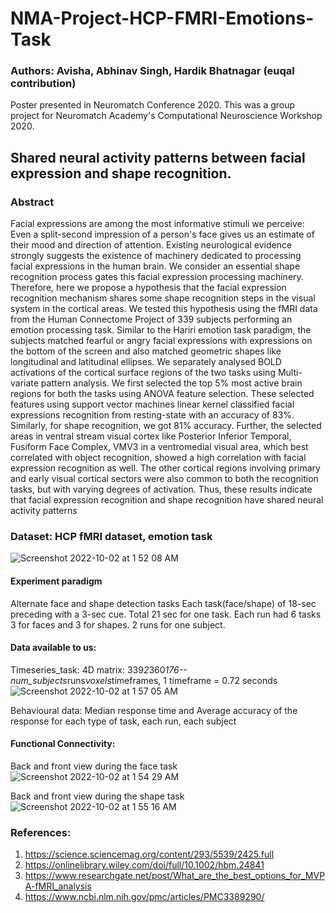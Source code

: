 # NMA-Project-HCP-FMRI-Emotions-Task
### Authors: Avisha, Abhinav Singh, Hardik Bhatnagar (euqal contribution)
Poster presented in Neuromatch Conference 2020. This was a group project for Neuromatch Academy's Computational Neuroscience Workshop 2020.

## Shared neural activity patterns between facial expression and shape recognition.

### Abstract
Facial expressions are among the most informative stimuli we perceive: Even a split-second impression of a person's face gives us an estimate of their mood and direction of attention. Existing neurological evidence strongly suggests the existence of machinery dedicated to processing facial expressions in the human brain. We consider an essential shape recognition process gates this facial expression processing machinery. Therefore, here we propose a hypothesis that the facial expression recognition mechanism shares some shape recognition steps in the visual system in the cortical areas. We tested this hypothesis using the fMRI data from the Human Connectome Project of 339 subjects performing an emotion processing task. Similar to the Hariri emotion task paradigm, the subjects matched fearful or angry facial expressions with expressions on the bottom of the screen and also matched geometric shapes like longitudinal and latitudinal ellipses. We separately analysed BOLD activations of the cortical surface regions of the two tasks using Multi-variate pattern analysis. We first selected the top 5% most active brain regions for both the tasks using ANOVA feature selection. These selected features using support vector machines linear kernel classified facial expressions recognition from resting-state with an accuracy of 83%. Similarly, for shape recognition, we got 81% accuracy. Further, the selected areas in ventral stream visual cortex like Posterior Inferior Temporal, Fusiform Face Complex, VMV3 in a ventromedial visual area, which best correlated with object recognition, showed a high correlation with facial expression recognition as well. The other cortical regions involving primary and early visual cortical sectors were also common to both the recognition tasks, but with varying degrees of activation. Thus, these results indicate that facial expression recognition and shape recognition have shared neural activity patterns

### Dataset: HCP fMRI dataset, emotion task
![Screenshot 2022-10-02 at 1 52 08 AM](https://user-images.githubusercontent.com/64154041/193427030-ed269827-d12e-4f90-bd46-45326e7fbfa4.png)

#### Experiment paradigm
Alternate face and shape detection tasks
Each task(face/shape) of 18-sec preceding with a 3-sec cue. Total 21 sec for one task. Each run had 6 tasks 3 for faces and 3 for shapes. 2 runs for one subject. 
#### Data available to us:
Timeseries_task: 4D matrix: 339*2*360*176-- num_subjects*runs*voxels*timeframes, 1 timeframe = 0.72 seconds
![Screenshot 2022-10-02 at 1 57 05 AM](https://user-images.githubusercontent.com/64154041/193427130-cc76a7f3-20cc-4c8e-8a65-19efa98ac818.png)

Behavioural data: Median response time and Average accuracy of the response for each type of task, each run, each subject

#### Functional Connectivity:
Back and front view during the face task
![Screenshot 2022-10-02 at 1 54 29 AM](https://user-images.githubusercontent.com/64154041/193427061-86816e51-f83e-442f-8f57-a94eb6e62722.png)

Back and front view during the shape task
![Screenshot 2022-10-02 at 1 55 16 AM](https://user-images.githubusercontent.com/64154041/193427074-1ffce817-4115-44ea-8e5d-f1716a688037.png)

### References: 
1. https://science.sciencemag.org/content/293/5539/2425.full 
2. https://onlinelibrary.wiley.com/doi/full/10.1002/hbm.24841
3. https://www.researchgate.net/post/What_are_the_best_options_for_MVPA-fMRI_analysis
4. https://www.ncbi.nlm.nih.gov/pmc/articles/PMC3389290/
